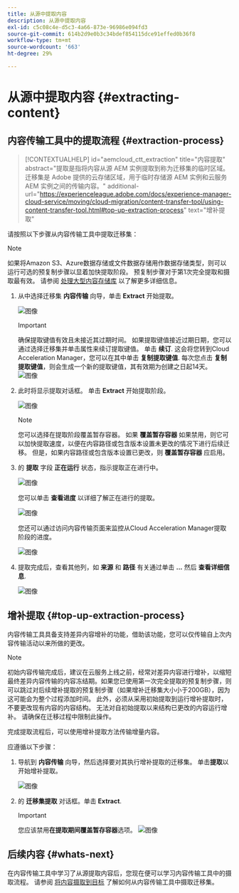 ```yaml
---
title: 从源中提取内容
description: 从源中提取内容
exl-id: c5c08c4e-d5c3-4a66-873e-96986e094fd3
source-git-commit: 614b2d9e0b3c34bdef854115dce91effed0b36f8
workflow-type: tm+mt
source-wordcount: '663'
ht-degree: 29%

---
```


# 从源中提取内容 {#extracting-content}

## 内容传输工具中的提取流程 {#extraction-process}

>[!CONTEXTUALHELP]
>id="aemcloud_ctt_extraction"
>title="内容提取"
>abstract="提取是指将内容从源 AEM 实例提取到称为迁移集的临时区域。迁移集是 Adobe 提供的云存储区域，用于临时存储源 AEM 实例和云服务 AEM 实例之间的传输内容。"
>additional-url="https://experienceleague.adobe.com/docs/experience-manager-cloud-service/moving/cloud-migration/content-transfer-tool/using-content-transfer-tool.html#top-up-extraction-process" text="增补提取"


请按照以下步骤从内容传输工具中提取迁移集：

>[!NOTE]
>如果将Amazon S3、Azure数据存储或文件数据存储用作数据存储类型，则可以运行可选的预复制步骤以显着加快提取阶段。 预复制步骤对于第1次完全提取和摄取最有效。 请参阅 [处理大型内容存储库](/help/journey-migration/content-transfer-tool/using-content-transfer-tool/handling-large-content-repositories.md) 以了解更多详细信息。

1. 从中选择迁移集 **内容传输** 向导，单击 **Extract** 开始提取。

   ![图像](/help/journey-migration/content-transfer-tool/assets-ctt/cttcam12.png)

   >[!IMPORTANT]
   >
   >确保提取键值有效且未接近其过期时间。 如果提取键值接近过期日期，您可以通过选择迁移集并单击属性来续订提取键值。 单击 **续订**. 这会将您转到Cloud Acceleration Manager，您可以在其中单击 **复制提取键值**. 每次您点击 **复制提取键值**，则会生成一个新的提取键值，其有效期为创建之日起14天。
   >![图像](/help/journey-migration/content-transfer-tool/assets-ctt/cttcam13.png)

1. 此时将显示提取对话框。 单击 **Extract** 开始提取阶段。

   ![图像](/help/journey-migration/content-transfer-tool/assets-ctt/cttcam14.png)

   >[!NOTE]
   >您可以选择在提取阶段覆盖暂存容器。 如果 **覆盖暂存容器** 如果禁用，则它可以加快提取速度，以便在内容路径或包含版本设置未更改的情况下进行后续迁移。 但是，如果内容路径或包含版本设置已更改，则 **覆盖暂存容器** 应启用。

1. 的 **提取** 字段 **正在运行** 状态，指示提取正在进行中。

   ![图像](/help/journey-migration/content-transfer-tool/assets-ctt/cttcam15.png)

   您可以单击 **查看进度** 以详细了解正在进行的提取。

   ![图像](/help/journey-migration/content-transfer-tool/assets-ctt/cttcam16.png)

   您还可以通过访问内容传输页面来监控从Cloud Acceleration Manager提取阶段的进度。

   ![图像](/help/journey-migration/content-transfer-tool/assets-ctt/cttcam17.png)

1. 提取完成后，查看其他列，如 **来源** 和 **路径** 有关通过单击 **...** 然后 **查看详细信息**.

   ![图像](/help/journey-migration/content-transfer-tool/assets-ctt/cttcam18.png)


## 增补提取 {#top-up-extraction-process}

内容传输工具具备支持差异内容增补的功能，借助该功能，您可以仅传输自上次内容传输活动以来所做的更改。

>[!NOTE]
>初始内容传输完成后，建议在云服务上线之前，经常对差异内容进行增补，以缩短最终差异内容传输的内容冻结期。如果您已使用第一次完全提取的预复制步骤，则可以跳过对后续增补提取的预复制步骤（如果增补迁移集大小小于200GB），因为这可能会为整个过程添加时间。
>此外，必须从采用初始提取到运行增补提取时，不要更改现有内容的内容结构。 无法对自初始提取以来结构已更改的内容运行增补。 请确保在迁移过程中限制此操作。

完成提取流程后，可以使用增补提取方法传输增量内容。

应遵循以下步骤：

1. 导航到 **内容传输** 向导，然后选择要对其执行增补提取的迁移集。 单击&#x200B;**提取**&#x200B;以开始增补提取。

   ![图像](/help/journey-migration/content-transfer-tool/assets-ctt/cttcam19.png)

1. 的 **迁移集提取** 对话框。单击 **Extract**.

   >[!IMPORTANT]
   >您应该禁用&#x200B;**在提取期间覆盖暂存容器**选项。
   >![图像](/help/journey-migration/content-transfer-tool/assets-ctt/cttcam20.png)


## 后续内容 {#whats-next}

在内容传输工具中学习了从源提取内容后，您现在便可以学习内容传输工具中的摄取流程。 请参阅 [将内容摄取到目标](/help/journey-migration/content-transfer-tool/using-content-transfer-tool/ingesting-content.md) 了解如何从内容传输工具中摄取迁移集。
